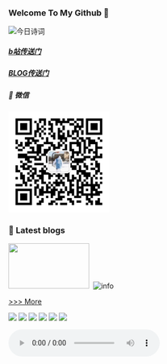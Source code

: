 ### Welcome To My Github 👋

![今日诗词](https://v2.jinrishici.com/one.svg)

##### [b站传送门](https://space.bilibili.com/477763670?spm_id_from=333.1007.0.0)         
##### [BLOG传送门](https://lsyhahaha.github.io/)
##### 🎨 微信

<img height="200" src="https://raw.githubusercontent.com/lsyhahaha/lsyhahaha/main/img/mmqrcode1644127195171.png" width="200"/>

### 🎨 Latest blogs

<img src="https://cn.bing.com/th?id=OHR.MexicoMonarchs_ROW1618920762_1920x1080.jpg&amp;amp;amp;amp;amp;amp;rf=LaDigue_1920x1080.jpg&amp;amp;amp;amp;amp;amp;pid=hp" width="160" height="90"/>
<img src="">
<img alt="info" height="" src="https://github-readme-stats.vercel.app/api?username=lsyhahaha&amp;amp;show_icons=true&amp;amp;count_private=true&amp;amp;hide=prs&amp;amp;theme=default_repocard" width=""/>

[>>> More](https://java8.ml/archives/)

[![](https://img.shields.io/badge/徽标学习-green.svg)](https://www.cnblogs.com/sddai/p/13779316.html)
[![](https://img.shields.io/badge/spark-red.svg)](https://spark.apache.org/)
[![](https://img.shields.io/badge/-Java-007396?style=flat-square&logo=java&logoColor=ffffff)](https://reactjs.org/)
[![](https://img.shields.io/badge/-C-inactive?style=flat-square&logo=C&logoColor=ffffff)](https://reactjs.org/)
[![](https://img.shields.io/badge/-Python-blue?style=flat-square&logo=Python&logoColor=ffffff)](https://www.python.org/)
[![](https://img.shields.io/badge/-Markdown-inactive?style=flat-square&logo=Markdown&logoColor=ffffff)](https://markdown-here.com)


<!DOCTYPE html>
<html>
    <body>
        <audio autoplay="autoplay" loop="loop" controls="controls">
            <source src="./music/start.mp3"type="audio/mpeg">
        </audio>
    </body>
</html>

